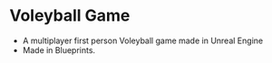 # Voleyball Game

-	A multiplayer first person Voleyball game made in Unreal Engine
-	Made in Blueprints.
